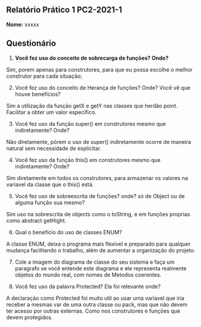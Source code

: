 ## Relatório Prático 1 PC2-2021-1

**Nome:** xxxxx

## Questionário

1. **Você fez uso do conceito de sobrecarga de funções? Onde?**

Sim, porem apenas para construtores, para que eu possa escolhe o melhor construtor para cada situação;

2. Você fez uso do conceito de Herança de funções? Onde? Você vê que houve benefícios?

Sim a utilização da função getX e getY nas classes que herdão point.  Facilitar a obter um valor especifico.

3. Você fez uso da função super() em construtores mesmo que indiretamente? Onde?

Não diretamente, pórem o uso de super() indiretamente ocorre de maneira natural sem necessidade de explicitar.

4. Você fez uso da função this() em construtores mesmo que indiretamente? Onde?

Sim diretamente em todos os construtores, para armazenar os valores na variavel da classe que o this() está. 

5. Você fez uso de sobreescrita de funções? onde? só de Object ou de alguma função sua mesmo?

Sim uso na sobrescrita de objects como o toString, e em funções proprias como abstract getHight.

6. Qual o benefício do uso de classes ENUM?

A classe ENUM, deixa o programa mais flexivel e preparado para qualquer mudança facilitando o trabalho, além de aumentar a organização do projeto.

7. Cole a imagem do diagrama de classe do seu sistema e faça um paragrafo se você entende este diagrama e ele representa realmente objetos do mundo real, com nomes de Metodos coerentes.


9. Você fez uso da palavra Protected? Ela foi relevante onde?

A declaração como Protected foi muito util ao usar uma variavel que iria receber a mesmas var de uma outra classe ou pack, mas que não devem ter acesso por outras externas. Como nos construtores e funções que devem protegidos.
